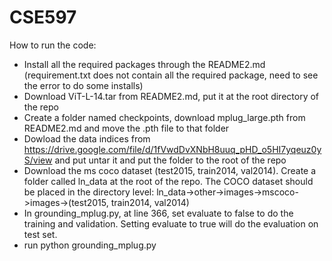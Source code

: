 # CSE597
How to run the code: 
* Install all the required packages through the README2.md (requirement.txt does not contain all the required package, need to see the error to do some installs)
* Download ViT-L-14.tar from README2.md, put it at the root directory of the repo
* Create a folder named checkpoints, download mplug_large.pth from README2.md and move the .pth file to that folder
* Dowload the data indices from https://drive.google.com/file/d/1fVwdDvXNbH8uuq_pHD_o5HI7yqeuz0yS/view and put untar it and put the folder to the root of the repo
* Download the ms coco dataset (test2015, train2014, val2014). Create a folder called ln_data at the root of the repo. The COCO dataset should be placed in the directory level: ln_data->other->images->mscoco->images->(test2015, train2014, val2014)
* In grounding_mplug.py, at line 366, set evaluate to false to do the training and validation. Setting evaluate to true will do the evaluation on test set.
* run python grounding_mplug.py

